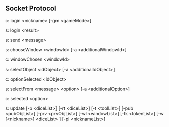 Socket Protocol
--
c: login \<nickname>   [-gm \<gameMode>]

s: login \<result>

s: send \<message>

s: chooseWindow \<windowId> [-a \<additionalWindowId>]

c: windowChosen \<windowId>

s: selectObject \<idObject> [-a \<additionalIdObject>]

c: optionSelected \<idObject>

s: selectFrom \<message> \<option> [-a \<additionalOption>]

c: selected \<option>

s: update [-p \<diceList>] [-rt \<diceList>] [-t \<toolList>] [-pub \<pubObjList>] 
	[-prv \<prvObjList>] [-wl \<windowList>] [-tk \<tokenList>] 
	[-w [\<nickname>] \<diceList> ] [-pl \<nicknameList>]


